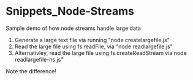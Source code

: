 # Snippets_Node-Streams

Sample demo of how node streams handle large data

1. Generate a large text file via running "node createlargefile.js"
2. Read the large file using fs.readFile, via "node readlargefile.js" 
3. Alternativley, read the large file using fs.createReadStream via node readlargefile-ns.js"

Note the difference!